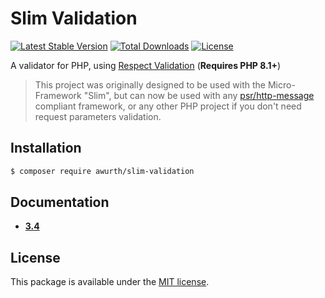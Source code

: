 # Slim Validation

[![Latest Stable Version](https://poser.pugx.org/awurth/slim-validation/v/stable)](https://packagist.org/packages/awurth/slim-validation)
[![Total Downloads](https://poser.pugx.org/awurth/slim-validation/downloads)](https://packagist.org/packages/awurth/slim-validation)
[![License](https://poser.pugx.org/awurth/slim-validation/license)](https://packagist.org/packages/awurth/slim-validation)

A validator for PHP, using [Respect Validation](https://github.com/Respect/Validation) (**Requires PHP 8.1+**)

> This project was originally designed to be used with the Micro-Framework "Slim", but can now
  be used with any [psr/http-message](https://github.com/php-fig/http-message)
  compliant framework, or any other PHP project if you don't need 
  request parameters validation.

## Installation

``` bash
$ composer require awurth/slim-validation
```

## Documentation

* [**3.4**](https://github.com/awurth/SlimValidation/blob/master/docs)

## License

This package is available under the [MIT license](LICENSE).
